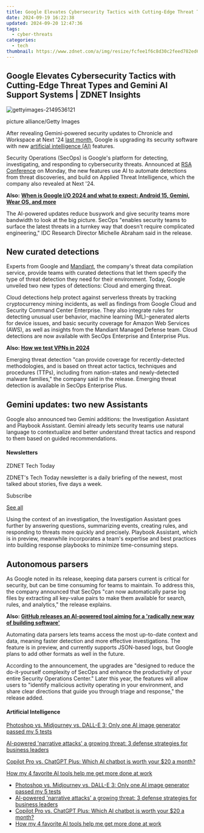 ```yaml
---
title: Google Elevates Cybersecurity Tactics with Cutting-Edge Threat Types and Gemini AI Support Systems | ZDNET Insights
date: 2024-09-19 16:22:38
updated: 2024-09-20 12:47:36
tags:
  - cyber-threats
categories:
  - tech
thumbnail: https://www.zdnet.com/a/img/resize/fcfee1f6c8d30c2feed782ed69d567f1d62d8dda/2024/05/05/2bc81d54-fee7-4d45-926f-58090df7e959/gettyimages-2149536121.jpg?width=278&height=156&fit=crop&auto=webp
---
```


## Google Elevates Cybersecurity Tactics with Cutting-Edge Threat Types and Gemini AI Support Systems | ZDNET Insights

![gettyimages-2149536121](https://www.zdnet.com/a/img/resize/de5cc19f9fcc266accc9b9c212348c50614cffec/2024/05/05/2bc81d54-fee7-4d45-926f-58090df7e959/gettyimages-2149536121.jpg?auto=webp&precrop=1024,575,x0,y0&width=1280)

picture alliance/Getty Images

After revealing Gemini-powered security updates to Chronicle and Workspace at Next '24 [last month](https://www.zdnet.com/article/google-unveils-new-gemini-powered-security-updates-to-chronicle-and-workspace/), Google is upgrading its security software with new [artificial intelligence (AI)](https://www.zdnet.com/article/what-is-ai-heres-everything-you-need-to-know-about-artificial-intelligence/) features.

Security Operations (SecOps) is Google's platform for detecting, investigating, and responding to cybersecurity threats. Announced at [RSA Conference](https://www.rsaconference.com/) on Monday, the new features use AI to automate detections from threat discoveries, and build on Applied Threat Intelligence, which the company also revealed at Next '24\. 

**Also:** [**When is Google I/O 2024 and what to expect: Android 15, Gemini, Wear OS, and more**](https://www.zdnet.com/article/when-is-google-io-2024-and-what-to-expect-android-15-gemini-ai-wearos-more/)

The AI-powered updates reduce busywork and give security teams more bandwidth to look at the big picture. SecOps "enables security teams to surface the latest threats in a turnkey way that doesn't require complicated engineering," IDC Research Director Michelle Abraham said in the release.

## New curated detections 

Experts from Google and [Mandiant](https://www.zdnet.com/article/google-is-buying-cybersecurity-company-mandiant-for-5-4-billion/), the company's threat data compilation service, provide teams with curated detections that let them specify the type of threat detection they need for their environment. Today, Google unveiled two new types of detections: Cloud and emerging threat.

Cloud detections help protect against serverless threats by tracking cryptocurrency mining incidents, as well as findings from Google Cloud and Security Command Center Enterprise. They also integrate rules for detecting unusual user behavior, machine learning (ML)-generated alerts for device issues, and basic security coverage for Amazon Web Services (AWS), as well as insights from the Mandiant Managed Defense team. Cloud detections are now available with SecOps Enterprise and Enterprise Plus.

**Also: [How we test VPNs in 2024](https://www.zdnet.com/article/how-we-test-and-review-vpns/)**

Emerging threat detection "can provide coverage for recently-detected methodologies, and is based on threat actor tactics, techniques and procedures (TTPs), including from nation-states and newly-detected malware families," the company said in the release. Emerging threat detection is available in SecOps Enterprise Plus.

## Gemini updates: two new Assistants 

Google also announced two Gemini additions: the Investigation Assistant and Playbook Assistant. Gemini already lets security teams use natural language to contextualize and better understand threat tactics and respond to them based on guided recommendations. 

#### Newsletters

ZDNET Tech Today

ZDNET's Tech Today newsletter is a daily briefing of the newest, most talked about stories, five days a week.

 Subscribe

[See all](https://www.zdnet.com/newsletters/)

Using the context of an investigation, the Investigation Assistant goes further by answering questions, summarizing events, creating rules, and responding to threats more quickly and precisely. Playbook Assistant, which is in preview, meanwhile incorporates a team's expertise and best practices into building response playbooks to minimize time-consuming steps.

## Autonomous parsers

As Google noted in its release, keeping data parsers current is critical for security, but can be time consuming for teams to maintain. To address this, the company announced that SecOps "can now automatically parse log files by extracting all key-value pairs to make them available for search, rules, and analytics," the release explains.

**Also: [GitHub releases an AI-powered tool aiming for a 'radically new way of building software'](https://www.zdnet.com/article/github-releases-an-ai-powered-tool-that-is-a-radically-new-way-of-building-software/)**

Automating data parsers lets teams access the most up-to-date context and data, meaning faster detection and more effective investigations. The feature is in preview, and currently supports JSON-based logs, but Google plans to add other formats as well in the future.

According to the announcement, the upgrades are "designed to reduce the do-it-yourself complexity of SecOps and enhance the productivity of your entire Security Operations Center." Later this year, the features will allow users to "identify malicious activity operating in your environment, and share clear directions that guide you through triage and response," the release added.

#### Artificial Intelligence

[Photoshop vs. Midjourney vs. DALL-E 3: Only one AI image generator passed my 5 tests](https://www.zdnet.com/article/is-photoshops-new-text-to-image-as-good-as-midjourney-and-dall-e-we-test-it-and-see/ "Photoshop vs. Midjourney vs. DALL-E 3: Only one AI image generator passed my 5 tests")

[AI-powered 'narrative attacks' a growing threat: 3 defense strategies for business leaders](https://www.zdnet.com/article/ai-powered-narrative-attacks-a-growing-threat-3-defense-strategies-for-business-leaders/ "AI-powered 'narrative attacks' a growing threat: 3 defense strategies for business leaders")

[Copilot Pro vs. ChatGPT Plus: Which AI chatbot is worth your $20 a month?](https://www.zdnet.com/article/copilot-pro-vs-chatgpt-plus-which-is-ai-chatbot-is-worth-your-20-a-month/ "Copilot Pro vs. ChatGPT Plus: Which AI chatbot is worth your $20 a month?")

[How my 4 favorite AI tools help me get more done at work](https://www.zdnet.com/article/how-my-4-favorite-ai-tools-help-me-get-more-done-at-work/ "How my 4 favorite AI tools help me get more done at work")

* [Photoshop vs. Midjourney vs. DALL-E 3: Only one AI image generator passed my 5 tests](https://www.zdnet.com/article/is-photoshops-new-text-to-image-as-good-as-midjourney-and-dall-e-we-test-it-and-see/ "Photoshop vs. Midjourney vs. DALL-E 3: Only one AI image generator passed my 5 tests")
* [AI-powered 'narrative attacks' a growing threat: 3 defense strategies for business leaders](https://www.zdnet.com/article/ai-powered-narrative-attacks-a-growing-threat-3-defense-strategies-for-business-leaders/ "AI-powered 'narrative attacks' a growing threat: 3 defense strategies for business leaders")
* [Copilot Pro vs. ChatGPT Plus: Which AI chatbot is worth your $20 a month?](https://www.zdnet.com/article/copilot-pro-vs-chatgpt-plus-which-is-ai-chatbot-is-worth-your-20-a-month/ "Copilot Pro vs. ChatGPT Plus: Which AI chatbot is worth your $20 a month?")
* [How my 4 favorite AI tools help me get more done at work](https://www.zdnet.com/article/how-my-4-favorite-ai-tools-help-me-get-more-done-at-work/ "How my 4 favorite AI tools help me get more done at work")

<ins class="adsbygoogle"
     style="display:block"
     data-ad-format="autorelaxed"
     data-ad-client="ca-pub-7571918770474297"
     data-ad-slot="1223367746"></ins>



<ins class="adsbygoogle"
     style="display:block"
     data-ad-client="ca-pub-7571918770474297"
     data-ad-slot="8358498916"
     data-ad-format="auto"
     data-full-width-responsive="true"></ins>
